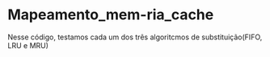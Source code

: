 # Mapeamento_mem-ria_cache
Nesse código, testamos cada um dos três algoritcmos de substituição(FIFO, LRU e MRU)

